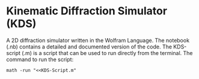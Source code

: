 # Kinematic Diffraction Simulator (KDS)
A 2D diffraction simulator written in the Wolfram Language. The notebook (.nb) contains a detailed and documented version of the code. The KDS-script (.m) is a script that can be used to run directly from the terminal. 
The command to run the script:
```
math -run "<<KDS-Script.m"
```
